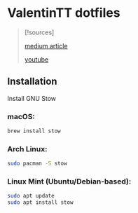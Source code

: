 # ValentinTT dotfiles

> [!sources]
>
> [medium article](https://medium.com/quick-programming/managing-dotfiles-with-gnu-stow-9b04c155ebad)
> 
> [youtube](https://www.youtube.com/watch?v=y6XCebnB9gs)

## Installation
Install GNU Stow
### macOS:
```bash
brew install stow
```
### Arch Linux:
```bash
sudo pacman -S stow
```
### Linux Mint (Ubuntu/Debian-based):
```bash
sudo apt update
sudo apt install stow
```
